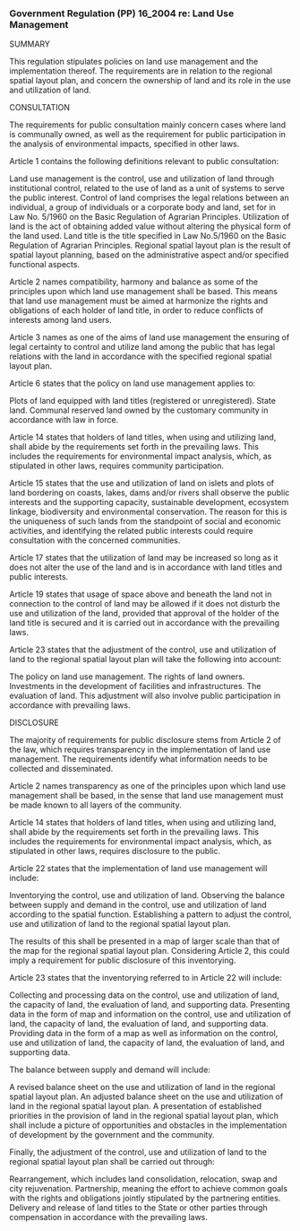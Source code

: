 ### Government Regulation (PP) 16_2004 re: Land Use Management

SUMMARY

This regulation stipulates policies on land use management and the implementation thereof. The requirements are in relation to the regional spatial layout plan, and concern the ownership of land and its role in the use and utilization of land.

CONSULTATION

The requirements for public consultation mainly concern cases where land is communally owned, as well as the requirement for public participation in the analysis of environmental impacts, specified in other laws.

Article 1 contains the following definitions relevant to public consultation:

Land use management is the control, use and utilization of land through institutional control, related to the use of land as a unit of systems to serve the public interest.
Control of land comprises the legal relations between an individual, a group of individuals or a corporate body and land, set for in Law No. 5/1960 on the Basic Regulation of Agrarian Principles.
Utilization of land is the act of obtaining added value without altering the physical form of the land used.
Land title is the title specified in Law No.5/1960 on the Basic Regulation of Agrarian Principles.
Regional spatial layout plan is the result of spatial layout planning, based on the administrative aspect and/or specified functional aspects.

Article 2 names compatibility, harmony and balance as some of the principles upon which land use management shall be based. This means that land use management must be aimed at harmonize the rights and obligations of each holder of land title, in order to reduce conflicts of interests among land users.

Article 3 names as one of the aims of land use management the ensuring of legal certainty to control and utilize land among the public that has legal relations with the land in accordance with the specified regional spatial layout plan.

Article 6 states that the policy on land use management applies to:

Plots of land equipped with land titles (registered or unregistered).
State land.
Communal reserved land owned by the customary community in accordance with law in force.

Article 14 states that holders of land titles, when using and utilizing land, shall abide by the requirements set forth in the prevailing laws. This includes the requirements for environmental impact analysis, which, as stipulated in other laws, requires community participation.

Article 15 states that the use and utilization of land on islets and plots of land bordering on coasts, lakes, dams and/or rivers shall observe the public interests and the supporting capacity, sustainable development, ecosystem linkage, biodiversity and environmental conservation. The reason for this is the uniqueness of such lands from the standpoint of social and economic activities, and identifying the related public interests could require consultation with the concerned communities.

Article 17 states that the utilization of land may be increased so long as it does not alter the use of the land and is in accordance with land titles and public interests.

Article 19 states that usage of space above and beneath the land not in connection to the control of land may be allowed if it does not disturb the use and utilization of the land, provided that approval of the holder of the land title is secured and it is carried out in accordance with the prevailing laws.

Article 23 states that the adjustment of the control, use and utilization of land to the regional spatial layout plan will take the following into account:

The policy on land use management.
The rights of land owners.
Investments in the development of facilities and infrastructures.
The evaluation of land.
This adjustment will also involve public participation in accordance with prevailing laws.

DISCLOSURE

The majority of requirements for public disclosure stems from Article 2 of the law, which requires transparency in the implementation of land use management. The requirements identify what information needs to be collected and disseminated.

Article 2 names transparency as one of the principles upon which land use management shall be based, in the sense that land use management must be made known to all layers of the community.

Article 14 states that holders of land titles, when using and utilizing land, shall abide by the requirements set forth in the prevailing laws. This includes the requirements for environmental impact analysis, which, as stipulated in other laws, requires disclosure to the public.

Article 22 states that the implementation of land use management will include:

Inventorying the control, use and utilization of land.
Observing the balance between supply and demand in the control, use and utilization of land according to the spatial function.
Establishing a pattern to adjust the control, use and utilization of land to the regional spatial layout plan.

The results of this shall be presented in a map of larger scale than that of the map for the regional spatial layout plan. Considering Article 2, this could imply a requirement for public disclosure of this inventorying.

Article 23 states that the inventorying referred to in Article 22 will include:

Collecting and processing data on the control, use and utilization of land, the capacity of land, the evaluation of land, and supporting data.
Presenting data in the form of map and information on the control, use and utilization of land, the capacity of land, the evaluation of land, and supporting data.
Providing data in the form of a map as well as information on the control, use and utilization of land, the capacity of land, the evaluation of land, and supporting data.

The balance between supply and demand will include:

A revised balance sheet on the use and utilization of land in the regional spatial layout plan.
An adjusted balance sheet on the use and utilization of land in the regional spatial layout plan.
A presentation of established priorities in the provision of land in the regional spatial layout plan, which shall include a picture of opportunities and obstacles in the implementation of development by the government and the community.

Finally, the adjustment of the control, use and utilization of land to the regional spatial layout plan shall be carried out through:

Rearrangement, which includes land consolidation, relocation, swap and city rejuvenation.
Partnership, meaning the effort to achieve common goals with the rights and obligations jointly stipulated by the partnering entities.
Delivery and release of land titles to the State or other parties through compensation in accordance with the prevailing laws.
